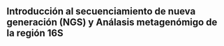 ## Introducción al secuenciamiento de nueva generación (NGS) y Análasis metagenómigo de la región 16S
